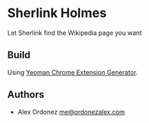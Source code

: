 # Sherlink Holmes

Let Sherlink find the Wikipedia page you want

## Build

Using [Yeoman Chrome Extension Generator](https://github.com/yeoman/generator-chrome-extension).

## Authors

* Alex Ordonez <me@ordonezalex.com>


